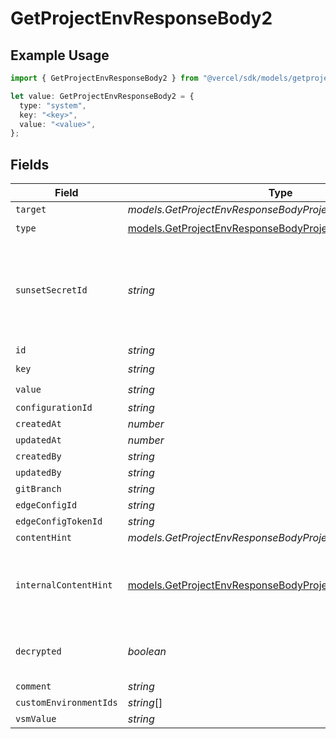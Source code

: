 # GetProjectEnvResponseBody2

## Example Usage

```typescript
import { GetProjectEnvResponseBody2 } from "@vercel/sdk/models/getprojectenvop.js";

let value: GetProjectEnvResponseBody2 = {
  type: "system",
  key: "<key>",
  value: "<value>",
};
```

## Fields

| Field                                                                                                                            | Type                                                                                                                             | Required                                                                                                                         | Description                                                                                                                      |
| -------------------------------------------------------------------------------------------------------------------------------- | -------------------------------------------------------------------------------------------------------------------------------- | -------------------------------------------------------------------------------------------------------------------------------- | -------------------------------------------------------------------------------------------------------------------------------- |
| `target`                                                                                                                         | *models.GetProjectEnvResponseBodyProjectsTarget*                                                                                 | :heavy_minus_sign:                                                                                                               | N/A                                                                                                                              |
| `type`                                                                                                                           | [models.GetProjectEnvResponseBodyProjectsType](../models/getprojectenvresponsebodyprojectstype.md)                               | :heavy_check_mark:                                                                                                               | N/A                                                                                                                              |
| `sunsetSecretId`                                                                                                                 | *string*                                                                                                                         | :heavy_minus_sign:                                                                                                               | This is used to identiy variables that have been migrated from type secret to sensitive.                                         |
| `id`                                                                                                                             | *string*                                                                                                                         | :heavy_minus_sign:                                                                                                               | N/A                                                                                                                              |
| `key`                                                                                                                            | *string*                                                                                                                         | :heavy_check_mark:                                                                                                               | N/A                                                                                                                              |
| `value`                                                                                                                          | *string*                                                                                                                         | :heavy_check_mark:                                                                                                               | N/A                                                                                                                              |
| `configurationId`                                                                                                                | *string*                                                                                                                         | :heavy_minus_sign:                                                                                                               | N/A                                                                                                                              |
| `createdAt`                                                                                                                      | *number*                                                                                                                         | :heavy_minus_sign:                                                                                                               | N/A                                                                                                                              |
| `updatedAt`                                                                                                                      | *number*                                                                                                                         | :heavy_minus_sign:                                                                                                               | N/A                                                                                                                              |
| `createdBy`                                                                                                                      | *string*                                                                                                                         | :heavy_minus_sign:                                                                                                               | N/A                                                                                                                              |
| `updatedBy`                                                                                                                      | *string*                                                                                                                         | :heavy_minus_sign:                                                                                                               | N/A                                                                                                                              |
| `gitBranch`                                                                                                                      | *string*                                                                                                                         | :heavy_minus_sign:                                                                                                               | N/A                                                                                                                              |
| `edgeConfigId`                                                                                                                   | *string*                                                                                                                         | :heavy_minus_sign:                                                                                                               | N/A                                                                                                                              |
| `edgeConfigTokenId`                                                                                                              | *string*                                                                                                                         | :heavy_minus_sign:                                                                                                               | N/A                                                                                                                              |
| `contentHint`                                                                                                                    | *models.GetProjectEnvResponseBodyProjectsContentHint*                                                                            | :heavy_minus_sign:                                                                                                               | N/A                                                                                                                              |
| `internalContentHint`                                                                                                            | [models.GetProjectEnvResponseBodyProjectsInternalContentHint](../models/getprojectenvresponsebodyprojectsinternalcontenthint.md) | :heavy_minus_sign:                                                                                                               | Similar to `contentHints`, but should not be exposed to the user.                                                                |
| `decrypted`                                                                                                                      | *boolean*                                                                                                                        | :heavy_minus_sign:                                                                                                               | Whether `value` and `vsmValue` are decrypted.                                                                                    |
| `comment`                                                                                                                        | *string*                                                                                                                         | :heavy_minus_sign:                                                                                                               | N/A                                                                                                                              |
| `customEnvironmentIds`                                                                                                           | *string*[]                                                                                                                       | :heavy_minus_sign:                                                                                                               | N/A                                                                                                                              |
| `vsmValue`                                                                                                                       | *string*                                                                                                                         | :heavy_minus_sign:                                                                                                               | N/A                                                                                                                              |